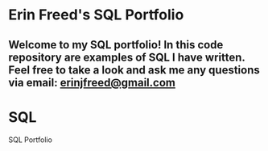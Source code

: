 # Erin Freed's SQL Portfolio

## Welcome to my SQL portfolio! In this code repository are examples of SQL I have written. Feel free to take a look and ask me any questions via email: erinjfreed@gmail.com

# SQL
SQL Portfolio
